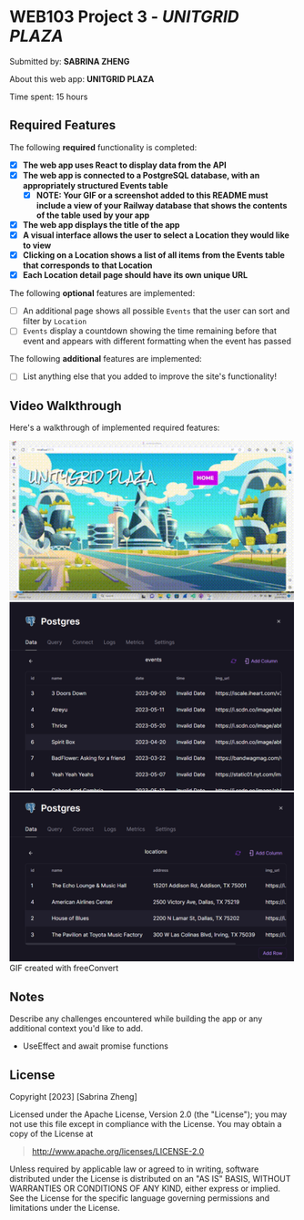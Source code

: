 # WEB103 Project 3 - *UNITGRID PLAZA*

Submitted by: **SABRINA ZHENG**

About this web app: **UNITGRID PLAZA**

Time spent: 15 hours

## Required Features

The following **required** functionality is completed:

<!-- Make sure to check off completed functionality below -->

- [x] **The web app uses React to display data from the API**
- [x] **The web app is connected to a PostgreSQL database, with an appropriately structured Events table**
  - [x] **NOTE: Your GIF or a screenshot added to this README must include a view of your Railway database that shows the contents of the table used by your app**
- [x] **The web app displays the title of the app**
- [x] **A visual interface allows the user to select a Location they would like to view**
- [x] **Clicking on a Location shows a list of all items from the Events table that corresponds to that Location**
- [x] **Each Location detail page should have its own unique URL**

The following **optional** features are implemented:

- [ ] An additional page shows all possible `Events` that the user can sort and filter by `Location`
- [ ] `Events` display a countdown showing the time remaining before that event and appears with different formatting when the event has passed

The following **additional** features are implemented:

- [ ] List anything else that you added to improve the site's functionality!

## Video Walkthrough

Here's a walkthrough of implemented required features:

<img src='web103 hw3.gif' title='Video Walkthrough' width='500' alt='Video Walkthrough' />

<img src='events sql.png' title='Event SQL' width='500' alt='Screenshoot' />

<img src='location sql.png' title='Location SQL' width='500' alt='Screenshoot' />
<!-- Replace this with whatever GIF tool you used! -->
GIF created with freeConvert

## Notes

Describe any challenges encountered while building the app or any additional context you'd like to add.
- UseEffect and await promise functions

## License

Copyright [2023] [Sabrina Zheng]

Licensed under the Apache License, Version 2.0 (the "License"); you may not use this file except in compliance with the License. You may obtain a copy of the License at

> http://www.apache.org/licenses/LICENSE-2.0

Unless required by applicable law or agreed to in writing, software distributed under the License is distributed on an "AS IS" BASIS, WITHOUT WARRANTIES OR CONDITIONS OF ANY KIND, either express or implied. See the License for the specific language governing permissions and limitations under the License.